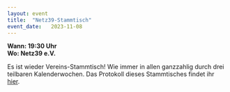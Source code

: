 ```yaml
---
layout: event
title:  "Netz39-Stammtisch"
event_date:   2023-11-08
---
```


**Wann: 19:30 Uhr**\
**Wo: Netz39 e.V.**

Es ist wieder Vereins-Stammtisch! Wie immer in allen ganzzahlig durch drei teilbaren Kalenderwochen. Das Protokoll dieses Stammtisches findet ihr [hier](https://wiki.netz39.de/stammtisch:2023:2023-11-08).
